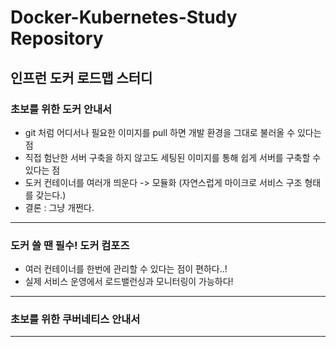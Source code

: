 # Docker-Kubernetes-Study Repository

## 인프런 도커 로드맵 스터디

### 초보를 위한 도커 안내서

- git 처럼 어디서나 필요한 이미지를 pull 하면 개발 환경을 그대로 불러올 수 있다는 점
- 직접 험난한 서버 구축을 하지 않고도 세팅된 이미지를 통해 쉽게 서버를 구축할 수 있다는 점
- 도커 컨테이너를 여러개 띄운다 -> 모듈화 (자연스럽게 마이크로 서비스 구조 형태를 갖는다.)
- 결론 : 그냥 개쩐다.


---


### 도커 쓸 땐 필수! 도커 컴포즈

- 여러 컨테이너를 한번에 관리할 수 있다는 점이 편하다..!
- 실제 서비스 운영에서 로드밸런싱과 모니터링이 가능하다!

---


### 초보를 위한 쿠버네티스 안내서


---
